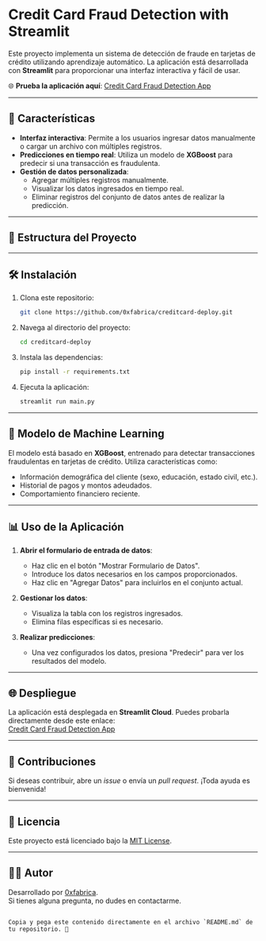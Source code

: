 # Credit Card Fraud Detection with Streamlit

Este proyecto implementa un sistema de detección de fraude en tarjetas de crédito utilizando aprendizaje automático. La aplicación está desarrollada con **Streamlit** para proporcionar una interfaz interactiva y fácil de usar.

🌐 **Prueba la aplicación aquí**: [Credit Card Fraud Detection App](https://creditcard-deploy.streamlit.app/)

---

## 🚀 Características

- **Interfaz interactiva**: Permite a los usuarios ingresar datos manualmente o cargar un archivo con múltiples registros.
- **Predicciones en tiempo real**: Utiliza un modelo de **XGBoost** para predecir si una transacción es fraudulenta.
- **Gestión de datos personalizada**:
  - Agregar múltiples registros manualmente.
  - Visualizar los datos ingresados en tiempo real.
  - Eliminar registros del conjunto de datos antes de realizar la predicción.

---

## 📂 Estructura del Proyecto

---

## 🛠️ Instalación

1. Clona este repositorio:

   ```bash
   git clone https://github.com/0xfabrica/creditcard-deploy.git
   ```

2. Navega al directorio del proyecto:

   ```bash
   cd creditcard-deploy
   ```

3. Instala las dependencias:

   ```bash
   pip install -r requirements.txt
   ```

4. Ejecuta la aplicación:

   ```bash
   streamlit run main.py
   ```

---

## 🧠 Modelo de Machine Learning

El modelo está basado en **XGBoost**, entrenado para detectar transacciones fraudulentas en tarjetas de crédito. Utiliza características como:

- Información demográfica del cliente (sexo, educación, estado civil, etc.).
- Historial de pagos y montos adeudados.
- Comportamiento financiero reciente.

---

## 📊 Uso de la Aplicación

1. **Abrir el formulario de entrada de datos**:
   - Haz clic en el botón "Mostrar Formulario de Datos".
   - Introduce los datos necesarios en los campos proporcionados.
   - Haz clic en "Agregar Datos" para incluirlos en el conjunto actual.

2. **Gestionar los datos**:
   - Visualiza la tabla con los registros ingresados.
   - Elimina filas específicas si es necesario.

3. **Realizar predicciones**:
   - Una vez configurados los datos, presiona "Predecir" para ver los resultados del modelo.

---

## 🌐 Despliegue

La aplicación está desplegada en **Streamlit Cloud**. Puedes probarla directamente desde este enlace:  
[Credit Card Fraud Detection App](https://creditcard-deploy.streamlit.app/)

---

## 🤝 Contribuciones

Si deseas contribuir, abre un *issue* o envía un *pull request*. ¡Toda ayuda es bienvenida!

---

## 📄 Licencia

Este proyecto está licenciado bajo la [MIT License](LICENSE).  

---

## 👨‍💻 Autor

Desarrollado por [0xfabrica](https://github.com/0xfabrica).  
Si tienes alguna pregunta, no dudes en contactarme.
```

Copia y pega este contenido directamente en el archivo `README.md` de tu repositorio. 🚀
